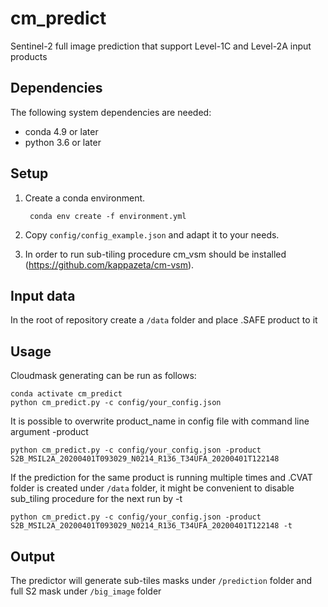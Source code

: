 # cm_predict
Sentinel-2 full image prediction that support Level-1C and Level-2A input products

## Dependencies
The following system dependencies are needed:
* conda 4.9 or later
* python 3.6 or later

## Setup
1. Create a conda environment.

        conda env create -f environment.yml

2. Copy `config/config_example.json` and adapt it to your needs.
3. In order to run sub-tiling procedure cm_vsm should be installed (https://github.com/kappazeta/cm-vsm).

## Input data
In the root of repository create a ```/data``` folder and place .SAFE product to it 

## Usage

Cloudmask generating can be run as follows:

```
conda activate cm_predict
python cm_predict.py -c config/your_config.json
```

It is possible to overwrite product_name in config file with command line argument -product
```
python cm_predict.py -c config/your_config.json -product S2B_MSIL2A_20200401T093029_N0214_R136_T34UFA_20200401T122148
```
If the prediction for the same product is running multiple times and .CVAT folder is created under ```/data``` folder, it might be convenient to disable sub_tiling procedure for the next run by -t
```
python cm_predict.py -c config/your_config.json -product S2B_MSIL2A_20200401T093029_N0214_R136_T34UFA_20200401T122148 -t
```

## Output
The predictor will generate sub-tiles masks under ```/prediction``` folder and full S2 mask under ```/big_image``` folder
